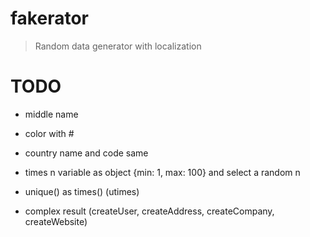 # fakerator
> Random data generator with localization

# TODO
- middle name
- color with #
- country name and code same
- times n variable as object {min: 1, max: 100} and select a random n
- unique() as times() (utimes)

- complex result (createUser, createAddress, createCompany, createWebsite)